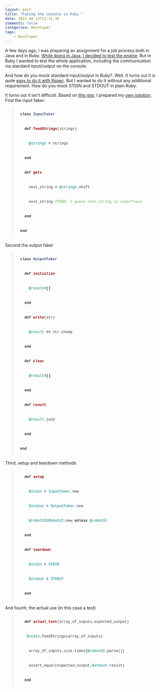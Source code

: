 ```yaml
---
layout: post
title: "Faking the console in Ruby "
date: 2012-08-23T12:31:38
comments: false
categories: Developer
tags:
    - Developer
---
```


A few days ago, I was preparing an assignment for a job process both in Java and in Ruby. [While doing in Java, I decided to test the engine](http://gonfva.blogspot.com/2012/08/little-robot-ii-java-version.html). But in Ruby I wanted to test the whole application, including the communication via standard input/output on the console.


And how do you mock standard input/output in Ruby?. Well. It turns out it is quite [easy to do it with Rspec](http://stackoverflow.com/questions/6335282/testing-with-stdin-and-stdout-in-rspec). But I wanted to do it without any additional requirement. How do you mock STDIN and STDOUT in plain Ruby.


It turns out it isn't difficult. Based on [this gist](https://gist.github.com/194554), I prepared my [own solution](https://github.com/gonfva/assignments/blob/master/gfv_robot_ruby/tc_robot_console.rb). First the input faker:
<blockquote class="tr_bq"><pre style="border: 0px; font-family: Consolas, 'Liberation Mono', Courier, monospace; font-size: 12px; line-height: 16px; padding: 0px;"><div class="line" id="LC6" style="border: 0px; color: #333333; margin: 0px; padding: 0px 0px 0px 10px;">
<span class="k" style="border: 0px; font-weight: bold; margin: 0px; padding: 0px;">class</span> <span class="nc" style="border: 0px; color: #445588; font-weight: bold; margin: 0px; padding: 0px;">InputFaker</span></div>
<div class="line" id="LC7" style="border: 0px; color: #333333; margin: 0px; padding: 0px 0px 0px 10px;">
&nbsp;&nbsp;<span class="k" style="border: 0px; font-weight: bold; margin: 0px; padding: 0px;">def</span> <span class="nf" style="border: 0px; color: #990000; font-weight: bold; margin: 0px; padding: 0px;">feedStrings</span><span class="p" style="border: 0px; margin: 0px; padding: 0px;">(</span><span class="n" style="border: 0px; margin: 0px; padding: 0px;">strings</span><span class="p" style="border: 0px; margin: 0px; padding: 0px;">)</span></div>
<div class="line" id="LC8" style="border: 0px; color: #333333; margin: 0px; padding: 0px 0px 0px 10px;">
&nbsp;&nbsp;&nbsp;&nbsp;<span class="vi" style="border: 0px; color: teal; margin: 0px; padding: 0px;">@strings</span> <span class="o" style="border: 0px; font-weight: bold; margin: 0px; padding: 0px;">=</span> <span class="n" style="border: 0px; margin: 0px; padding: 0px;">strings</span></div>
<div class="line" id="LC9" style="border: 0px; color: #333333; margin: 0px; padding: 0px 0px 0px 10px;">
&nbsp;&nbsp;<span class="k" style="border: 0px; font-weight: bold; margin: 0px; padding: 0px;">end</span></div>
<div class="line" id="LC11" style="border: 0px; color: #333333; margin: 0px; padding: 0px 0px 0px 10px;">
&nbsp;&nbsp;<span class="k" style="border: 0px; font-weight: bold; margin: 0px; padding: 0px;">def</span> <span class="nf" style="border: 0px; color: #990000; font-weight: bold; margin: 0px; padding: 0px;">gets</span></div>
<div class="line" id="LC12" style="border: 0px; color: #333333; margin: 0px; padding: 0px 0px 0px 10px;">
&nbsp;&nbsp;&nbsp;&nbsp;<span class="n" style="border: 0px; margin: 0px; padding: 0px;">next_string</span> <span class="o" style="border: 0px; font-weight: bold; margin: 0px; padding: 0px;">=</span> <span class="vi" style="border: 0px; color: teal; margin: 0px; padding: 0px;">@strings</span><span class="o" style="border: 0px; font-weight: bold; margin: 0px; padding: 0px;">.</span><span class="n" style="border: 0px; margin: 0px; padding: 0px;">shift</span></div>
<div class="line" id="LC13" style="border: 0px; margin: 0px; padding: 0px 0px 0px 10px;">
<span style="color: #333333;">&nbsp;&nbsp;&nbsp;&nbsp;</span><span class="n" style="border: 0px; margin: 0px; padding: 0px;"><span style="color: #333333;">next_string </span><span style="color: #6aa84f;">#TODO: I guess next_string is superflous</span></span></div>
<div class="line" id="LC14" style="border: 0px; color: #333333; margin: 0px; padding: 0px 0px 0px 10px;">
&nbsp;&nbsp;<span class="k" style="border: 0px; font-weight: bold; margin: 0px; padding: 0px;">end</span></div>
<div class="line" id="LC16" style="border: 0px; color: #333333; margin: 0px; padding: 0px 0px 0px 10px;">
<span class="k" style="border: 0px; font-weight: bold; margin: 0px; padding: 0px;">end</span></div>
</pre></blockquote>Second the output faker
<blockquote class="tr_bq"><pre style="border: 0px; color: #333333; font-family: Consolas, 'Liberation Mono', Courier, monospace; font-size: 12px; line-height: 16px; padding: 0px;"><div class="line" id="LC18" style="border: 0px; margin: 0px; padding: 0px 0px 0px 10px;">
<span class="k" style="border: 0px; font-weight: bold; margin: 0px; padding: 0px;">class</span> <span class="nc" style="border: 0px; color: #445588; font-weight: bold; margin: 0px; padding: 0px;">OutputFaker</span></div>
<div class="line" id="LC19" style="border: 0px; margin: 0px; padding: 0px 0px 0px 10px;">
&nbsp;&nbsp;<span class="k" style="border: 0px; font-weight: bold; margin: 0px; padding: 0px;">def</span> <span class="nf" style="border: 0px; color: #990000; font-weight: bold; margin: 0px; padding: 0px;">initialize</span></div>
<div class="line" id="LC20" style="border: 0px; margin: 0px; padding: 0px 0px 0px 10px;">
&nbsp;&nbsp;&nbsp;&nbsp;<span class="vi" style="border: 0px; color: teal; margin: 0px; padding: 0px;">@result</span><span class="o" style="border: 0px; font-weight: bold; margin: 0px; padding: 0px;">=[]</span></div>
<div class="line" id="LC21" style="border: 0px; margin: 0px; padding: 0px 0px 0px 10px;">
&nbsp;&nbsp;<span class="k" style="border: 0px; font-weight: bold; margin: 0px; padding: 0px;">end</span></div>
<div class="line" id="LC22" style="border: 0px; margin: 0px; padding: 0px 0px 0px 10px;">
&nbsp;&nbsp;<span class="k" style="border: 0px; font-weight: bold; margin: 0px; padding: 0px;">def</span> <span class="nf" style="border: 0px; color: #990000; font-weight: bold; margin: 0px; padding: 0px;">write</span><span class="p" style="border: 0px; margin: 0px; padding: 0px;">(</span><span class="n" style="border: 0px; margin: 0px; padding: 0px;">str</span><span class="p" style="border: 0px; margin: 0px; padding: 0px;">)</span></div>
<div class="line" id="LC23" style="border: 0px; margin: 0px; padding: 0px 0px 0px 10px;">
&nbsp;&nbsp;&nbsp;&nbsp;<span class="vi" style="border: 0px; color: teal; margin: 0px; padding: 0px;">@result</span> <span class="o" style="border: 0px; font-weight: bold; margin: 0px; padding: 0px;">&lt;&lt;</span> <span class="n" style="border: 0px; margin: 0px; padding: 0px;">str</span><span class="o" style="border: 0px; font-weight: bold; margin: 0px; padding: 0px;">.</span><span class="n" style="border: 0px; margin: 0px; padding: 0px;">chomp</span></div>
<div class="line" id="LC24" style="border: 0px; margin: 0px; padding: 0px 0px 0px 10px;">
&nbsp;&nbsp;<span class="k" style="border: 0px; font-weight: bold; margin: 0px; padding: 0px;">end</span></div>
<div class="line" id="LC25" style="border: 0px; margin: 0px; padding: 0px 0px 0px 10px;">
&nbsp;&nbsp;<span class="k" style="border: 0px; font-weight: bold; margin: 0px; padding: 0px;">def</span> <span class="nf" style="border: 0px; color: #990000; font-weight: bold; margin: 0px; padding: 0px;">clear</span></div>
<div class="line" id="LC26" style="border: 0px; margin: 0px; padding: 0px 0px 0px 10px;">
&nbsp;&nbsp;&nbsp;&nbsp;<span class="vi" style="border: 0px; color: teal; margin: 0px; padding: 0px;">@result</span><span class="o" style="border: 0px; font-weight: bold; margin: 0px; padding: 0px;">=[]</span></div>
<div class="line" id="LC27" style="border: 0px; margin: 0px; padding: 0px 0px 0px 10px;">
&nbsp;&nbsp;<span class="k" style="border: 0px; font-weight: bold; margin: 0px; padding: 0px;">end</span></div>
<div class="line" id="LC28" style="border: 0px; margin: 0px; padding: 0px 0px 0px 10px;">
&nbsp;&nbsp;<span class="k" style="border: 0px; font-weight: bold; margin: 0px; padding: 0px;">def</span> <span class="nf" style="border: 0px; color: #990000; font-weight: bold; margin: 0px; padding: 0px;">result</span></div>
<div class="line" id="LC29" style="border: 0px; margin: 0px; padding: 0px 0px 0px 10px;">
&nbsp;&nbsp;&nbsp;&nbsp;<span class="vi" style="border: 0px; color: teal; margin: 0px; padding: 0px;">@result</span><span class="o" style="border: 0px; font-weight: bold; margin: 0px; padding: 0px;">.</span><span class="n" style="border: 0px; margin: 0px; padding: 0px;">join</span> </div>
<div class="line" id="LC30" style="border: 0px; margin: 0px; padding: 0px 0px 0px 10px;">
&nbsp;&nbsp;<span class="k" style="border: 0px; font-weight: bold; margin: 0px; padding: 0px;">end</span></div>
<div class="line" id="LC31" style="border: 0px; margin: 0px; padding: 0px 0px 0px 10px;">
<span class="k" style="border: 0px; font-weight: bold; margin: 0px; padding: 0px;">end</span></div>
</pre></blockquote>Third, setup and teardown methods
<blockquote class="tr_bq"><pre style="border: 0px; color: #333333; font-family: Consolas, 'Liberation Mono', Courier, monospace; font-size: 12px; line-height: 16px; padding: 0px;"><div class="line" id="LC34" style="border: 0px; margin: 0px; padding: 0px 0px 0px 10px;">
&nbsp;&nbsp;<span class="k" style="border: 0px; font-weight: bold; margin: 0px; padding: 0px;">def</span> <span class="nf" style="border: 0px; color: #990000; font-weight: bold; margin: 0px; padding: 0px;">setup</span></div>
<div class="line" id="LC35" style="border: 0px; margin: 0px; padding: 0px 0px 0px 10px;">
&nbsp;&nbsp;&nbsp;&nbsp;<span class="vg" style="border: 0px; color: teal; margin: 0px; padding: 0px;">$stdin</span> <span class="o" style="border: 0px; font-weight: bold; margin: 0px; padding: 0px;">=</span> <span class="no" style="border: 0px; color: teal; margin: 0px; padding: 0px;">InputFaker</span><span class="o" style="border: 0px; font-weight: bold; margin: 0px; padding: 0px;">.</span><span class="n" style="border: 0px; margin: 0px; padding: 0px;">new</span></div>
<div class="line" id="LC36" style="border: 0px; margin: 0px; padding: 0px 0px 0px 10px;">
&nbsp;&nbsp;&nbsp;&nbsp;<span class="vg" style="border: 0px; color: teal; margin: 0px; padding: 0px;">$stdout</span> <span class="o" style="border: 0px; font-weight: bold; margin: 0px; padding: 0px;">=</span> <span class="no" style="border: 0px; color: teal; margin: 0px; padding: 0px;">OutputFaker</span><span class="o" style="border: 0px; font-weight: bold; margin: 0px; padding: 0px;">.</span><span class="n" style="border: 0px; margin: 0px; padding: 0px;">new</span></div>
<div class="line" id="LC37" style="border: 0px; margin: 0px; padding: 0px 0px 0px 10px;">
&nbsp;&nbsp;&nbsp;&nbsp;<span class="vi" style="border: 0px; color: teal; margin: 0px; padding: 0px;">@robotUI</span><span class="o" style="border: 0px; font-weight: bold; margin: 0px; padding: 0px;">=</span><span class="no" style="border: 0px; color: teal; margin: 0px; padding: 0px;">RobotUI</span><span class="o" style="border: 0px; font-weight: bold; margin: 0px; padding: 0px;">.</span><span class="n" style="border: 0px; margin: 0px; padding: 0px;">new</span> <span class="k" style="border: 0px; font-weight: bold; margin: 0px; padding: 0px;">unless</span> <span class="vi" style="border: 0px; color: teal; margin: 0px; padding: 0px;">@robotUI</span></div>
<div class="line" id="LC38" style="border: 0px; margin: 0px; padding: 0px 0px 0px 10px;">
&nbsp;&nbsp;<span class="k" style="border: 0px; font-weight: bold; margin: 0px; padding: 0px;">end</span></div>
<div class="line" id="LC39" style="border: 0px; margin: 0px; padding: 0px 0px 0px 10px;">
&nbsp;&nbsp;<span class="k" style="border: 0px; font-weight: bold; margin: 0px; padding: 0px;">def</span> <span class="nf" style="border: 0px; color: #990000; font-weight: bold; margin: 0px; padding: 0px;">teardown</span></div>
<div class="line" id="LC40" style="border: 0px; margin: 0px; padding: 0px 0px 0px 10px;">
&nbsp;&nbsp;&nbsp;&nbsp;<span class="vg" style="border: 0px; color: teal; margin: 0px; padding: 0px;">$stdin</span> <span class="o" style="border: 0px; font-weight: bold; margin: 0px; padding: 0px;">=</span> <span class="no" style="border: 0px; color: teal; margin: 0px; padding: 0px;">STDIN</span></div>
<div class="line" id="LC41" style="border: 0px; margin: 0px; padding: 0px 0px 0px 10px;">
&nbsp;&nbsp;&nbsp;&nbsp;<span class="vg" style="border: 0px; color: teal; margin: 0px; padding: 0px;">$stdout</span> <span class="o" style="border: 0px; font-weight: bold; margin: 0px; padding: 0px;">=</span> <span class="no" style="border: 0px; color: teal; margin: 0px; padding: 0px;">STDOUT</span> </div>
<div class="line" id="LC42" style="border: 0px; margin: 0px; padding: 0px 0px 0px 10px;">
&nbsp;&nbsp;<span class="k" style="border: 0px; font-weight: bold; margin: 0px; padding: 0px;">end</span></div>
</pre></blockquote>And fourth, the actual use (in this case a test)



<blockquote class="tr_bq"><pre style="border: 0px; color: #333333; font-family: Consolas, 'Liberation Mono', Courier, monospace; font-size: 12px; line-height: 16px; padding: 0px;"><div class="line" id="LC43" style="border: 0px; margin: 0px; padding: 0px 0px 0px 10px;">
&nbsp;&nbsp;<span class="k" style="border: 0px; font-weight: bold; margin: 0px; padding: 0px;">def</span> <span class="nf" style="border: 0px; color: #990000; font-weight: bold; margin: 0px; padding: 0px;">actual_test</span><span class="p" style="border: 0px; margin: 0px; padding: 0px;">(</span><span class="n" style="border: 0px; margin: 0px; padding: 0px;">array_of_inputs</span><span class="p" style="border: 0px; margin: 0px; padding: 0px;">,</span><span class="n" style="border: 0px; margin: 0px; padding: 0px;">expected_output</span><span class="p" style="border: 0px; margin: 0px; padding: 0px;">)</span></div>
<div class="line" id="LC45" style="border: 0px; margin: 0px; padding: 0px 0px 0px 10px;">
&nbsp;&nbsp;&nbsp;<span class="vg" style="border: 0px; color: teal; margin: 0px; padding: 0px;">$stdin</span><span class="o" style="border: 0px; font-weight: bold; margin: 0px; padding: 0px;">.</span><span class="n" style="border: 0px; margin: 0px; padding: 0px;">feedStrings</span><span class="p" style="border: 0px; margin: 0px; padding: 0px;">(</span><span class="n" style="border: 0px; margin: 0px; padding: 0px;">array_of_inputs</span><span class="p" style="border: 0px; margin: 0px; padding: 0px;">)</span></div>
<div class="line" id="LC46" style="border: 0px; margin: 0px; padding: 0px 0px 0px 10px;">
&nbsp;&nbsp;&nbsp;&nbsp;<span class="n" style="border: 0px; margin: 0px; padding: 0px;">array_of_inputs</span><span class="o" style="border: 0px; font-weight: bold; margin: 0px; padding: 0px;">.</span><span class="n" style="border: 0px; margin: 0px; padding: 0px;">size</span><span class="o" style="border: 0px; font-weight: bold; margin: 0px; padding: 0px;">.</span><span class="n" style="border: 0px; margin: 0px; padding: 0px;">times</span><span class="p" style="border: 0px; margin: 0px; padding: 0px;">{</span><span class="vi" style="border: 0px; color: teal; margin: 0px; padding: 0px;">@robotUI</span><span class="o" style="border: 0px; font-weight: bold; margin: 0px; padding: 0px;">.</span><span class="n" style="border: 0px; margin: 0px; padding: 0px;">parse</span><span class="p" style="border: 0px; margin: 0px; padding: 0px;">()}</span></div>
<div class="line" id="LC47" style="border: 0px; margin: 0px; padding: 0px 0px 0px 10px;">
&nbsp;&nbsp;&nbsp;&nbsp;<span class="n" style="border: 0px; margin: 0px; padding: 0px;">assert_equal</span><span class="p" style="border: 0px; margin: 0px; padding: 0px;">(</span><span class="n" style="border: 0px; margin: 0px; padding: 0px;">expected_output</span><span class="p" style="border: 0px; margin: 0px; padding: 0px;">,</span><span class="vg" style="border: 0px; color: teal; margin: 0px; padding: 0px;">$stdout</span><span class="o" style="border: 0px; font-weight: bold; margin: 0px; padding: 0px;">.</span><span class="n" style="border: 0px; margin: 0px; padding: 0px;">result</span><span class="p" style="border: 0px; margin: 0px; padding: 0px;">)</span></div>
<div class="line" id="LC48" style="border: 0px; margin: 0px; padding: 0px 0px 0px 10px;">
&nbsp;&nbsp;<span class="k" style="border: 0px; font-weight: bold; margin: 0px; padding: 0px;">end</span></div>
</pre></blockquote>
